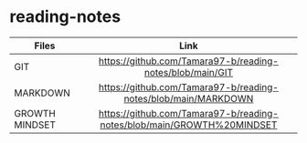 # reading-notes

| Files    |      Link    | 
|----------|:-------------:| 
|   GIT    |  https://github.com/Tamara97-b/reading-notes/blob/main/GIT | 
| MARKDOWN |  https://github.com/Tamara97-b/reading-notes/blob/main/MARKDOWN   | 
| GROWTH MINDSET | https://github.com/Tamara97-b/reading-notes/blob/main/GROWTH%20MINDSET |
